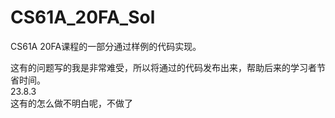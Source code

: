 # CS61A_20FA_Sol

CS61A 20FA课程的一部分通过样例的代码实现。  

这有的问题写的我是非常难受，所以将通过的代码发布出来，帮助后来的学习者节省时间。  
23.8.3  
这有的怎么做不明白呢，不做了

